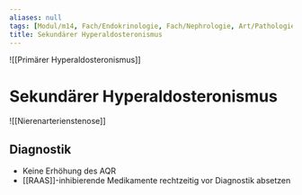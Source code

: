 ```yaml
---
aliases: null
tags: [Modul/m14, Fach/Endokrinologie, Fach/Nephrologie, Art/Pathologie]
title: Sekundärer Hyperaldosteronismus
---
```

![[Primärer Hyperaldosteronismus]]

# Sekundärer Hyperaldosteronismus
![[Nierenarterienstenose]]
## Diagnostik
- Keine Erhöhung des AQR
- [[RAAS]]-inhibierende Medikamente rechtzeitig vor Diagnostik absetzen

